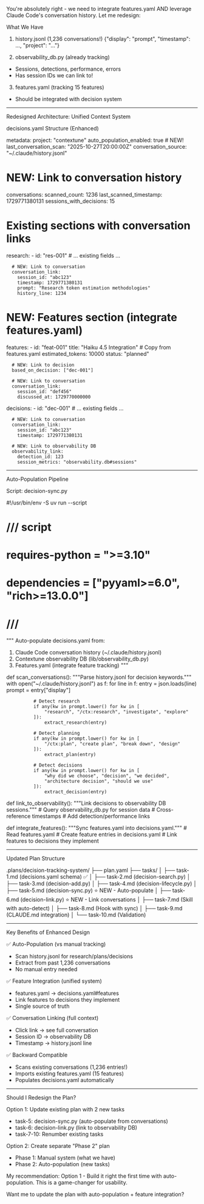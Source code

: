You're absolutely right - we need to integrate features.yaml AND leverage Claude Code's conversation history. Let me redesign:

  What We Have

  1. history.jsonl (1,236 conversations!)
  {"display": "prompt", "timestamp": ..., "project": "..."}

  2. observability_db.py (already tracking)
  - Sessions, detections, performance, errors
  - Has session IDs we can link to!

  3. features.yaml (tracking 15 features)
  - Should be integrated with decision system

  ---
  Redesigned Architecture: Unified Context System

  decisions.yaml Structure (Enhanced)

  metadata:
    project: "contextune"
    auto_population_enabled: true  # NEW!
    last_conversation_scan: "2025-10-27T20:00:00Z"
    conversation_source: "~/.claude/history.jsonl"

  # NEW: Link to conversation history
  conversations:
    scanned_count: 1236
    last_scanned_timestamp: 1729771380131
    sessions_with_decisions: 15

  # Existing sections with conversation links
  research:
    - id: "res-001"
      # ... existing fields ...

      # NEW: Link to conversation
      conversation_link:
        session_id: "abc123"
        timestamp: 1729771380131
        prompt: "Research token estimation methodologies"
        history_line: 1234

  # NEW: Features section (integrate features.yaml)
  features:
    - id: "feat-001"
      title: "Haiku 4.5 Integration"
      # Copy from features.yaml
      estimated_tokens: 10000
      status: "planned"

      # NEW: Link to decision
      based_on_decision: ["dec-001"]

      # NEW: Link to conversation
      conversation_link:
        session_id: "def456"
        discussed_at: 1729770000000

  decisions:
    - id: "dec-001"
      # ... existing fields ...

      # NEW: Link to conversation
      conversation_link:
        session_id: "abc123"
        timestamp: 1729771380131

      # NEW: Link to observability DB
      observability_link:
        detection_id: 123
        session_metrics: "observability.db#sessions"

  ---
  Auto-Population Pipeline

  Script: decision-sync.py

  #!/usr/bin/env -S uv run --script
  # /// script
  # requires-python = ">=3.10"
  # dependencies = ["pyyaml>=6.0", "rich>=13.0.0"]
  # ///
  """
  Auto-populate decisions.yaml from:
  1. Claude Code conversation history (~/.claude/history.jsonl)
  2. Contextune observability DB (lib/observability_db.py)
  3. Features.yaml (integrate feature tracking)
  """

  def scan_conversations():
      """Parse history.jsonl for decision keywords."""
      with open("~/.claude/history.jsonl") as f:
          for line in f:
              entry = json.loads(line)
              prompt = entry["display"]

              # Detect research
              if any(kw in prompt.lower() for kw in [
                  "research", "/ctx:research", "investigate", "explore"
              ]):
                  extract_research(entry)

              # Detect planning
              if any(kw in prompt.lower() for kw in [
                  "/ctx:plan", "create plan", "break down", "design"
              ]):
                  extract_plan(entry)

              # Detect decisions
              if any(kw in prompt.lower() for kw in [
                  "why did we choose", "decision", "we decided",
                  "architecture decision", "should we use"
              ]):
                  extract_decision(entry)

  def link_to_observability():
      """Link decisions to observability DB sessions."""
      # Query observability_db.py for session data
      # Cross-reference timestamps
      # Add detection/performance links

  def integrate_features():
      """Sync features.yaml into decisions.yaml."""
      # Read features.yaml
      # Create feature entries in decisions.yaml
      # Link features to decisions they implement

  ---
  Updated Plan Structure

  .plans/decision-tracking-system/
  ├── plan.yaml
  ├── tasks/
  │   ├── task-1.md  (decisions.yaml schema) ✅
  │   ├── task-2.md  (decision-search.py)
  │   ├── task-3.md  (decision-add.py)
  │   ├── task-4.md  (decision-lifecycle.py)
  │   ├── task-5.md  (decision-sync.py) ⭐ NEW - Auto-populate
  │   ├── task-6.md  (decision-link.py) ⭐ NEW - Link conversations
  │   ├── task-7.md  (Skill with auto-detect)
  │   ├── task-8.md  (Hook with sync)
  │   ├── task-9.md  (CLAUDE.md integration)
  │   └── task-10.md (Validation)

  ---
  Key Benefits of Enhanced Design

  ✅ Auto-Population (vs manual tracking)
  - Scan history.jsonl for research/plans/decisions
  - Extract from past 1,236 conversations
  - No manual entry needed

  ✅ Feature Integration (unified system)
  - features.yaml → decisions.yaml#features
  - Link features to decisions they implement
  - Single source of truth

  ✅ Conversation Linking (full context)
  - Click link → see full conversation
  - Session ID → observability DB
  - Timestamp → history.jsonl line

  ✅ Backward Compatible
  - Scans existing conversations (1,236 entries!)
  - Imports existing features.yaml (15 features)
  - Populates decisions.yaml automatically

  ---
  Should I Redesign the Plan?

  Option 1: Update existing plan with 2 new tasks
  - task-5: decision-sync.py (auto-populate from conversations)
  - task-6: decision-link.py (link to observability DB)
  - task-7-10: Renumber existing tasks

  Option 2: Create separate "Phase 2" plan
  - Phase 1: Manual system (what we have)
  - Phase 2: Auto-population (new tasks)

  My recommendation: Option 1 - Build it right the first time with auto-population. This is a game-changer for usability.

  Want me to update the plan with auto-population + feature integration?